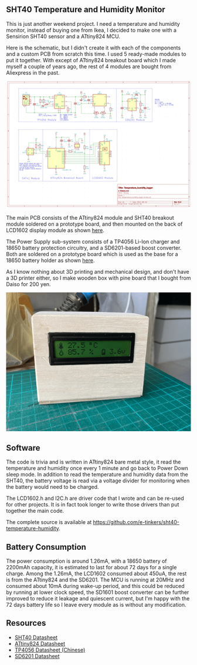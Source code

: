 ## SHT40 Temperature and Humidity Monitor
This is just another weekend project. I need a temperature and humidity monitor, instead of buying one from Ikea, I decided to make one with a Sensirion SHT40 sensor and a ATtiny824 MCU. 

Here is the schematic, but I didn't create it with each of the components and a custom PCB from scratch this time. I used 5 ready-made modules to put it together. With except of ATtiny824 breakout board which I made myself a couple of years ago, the rest of 4 modules are bought from Aliexpress in the past.

!["Schematic of SHT40-based temperature and humidity monitor"](images/temperature_humidity_minitor_schematic.png)

The main PCB consists of the ATtiny824 module and SHT40 breakout module soldered on a prototype board, and then mounted on the back of LCD1602 display module as shown [here](images/main_pcb_mounted_on_back_of_LCD1602.png). 

The Power Supply sub-system consists of a TP4056 Li-Ion charger and 18650 battery protection circuitry, and a SD6201-based boost converter. Both are soldered on a prototype board which is used as the base for a 18650 battery holder as shown [here](images/TP4056_and_SD6201_mounted_on_back_of_18650_battery_holder.png).

As I know nothing about 3D printing and mechanical design, and don't have a 3D printer either, so I make wooden box with pine board that I bought from Daiso for 200 yen.

!["final assembly in a pine wooden box"](images/temperature_humidity_monitor_in_finishing_wood_box.png)

## Software
The code is trivia and is written in ATtiny824 bare metal style, it read the temperature and humidity once every 1 minute and go back to Power Down sleep mode. In addition to read the temperature and humidity data from the SHT40, the battery voltage is read via a voltage divider for monitoring when the battery would need to be charged.

The LCD1602.h and I2C.h are driver code that I wrote and can be re-used for other projects. It is in fact took longer to write those drivers than put together the main code.

The complete source is available at https://github.com/e-tinkers/sht40-temperature-humidity.

## Battery Consumption
The power consumption is around 1.26mA, with a 18650 battery of 2200mAh capacity, it is estimated to last for about 72 days for a single charge. Among the 1.26mA, the LCD1602 consumed about 450uA, the rest is from the ATtiny824 and the SD6201. The MCU is running at 20MHz and consumed about 10mA during wake-up period, and this could be reduced by running at lower clock speed, the SD1601 boost converter can be further improved to reduce it leakage and quiescent current, but I'm happy with the 72 days battery life so I leave every module as is without any modification.

## Resources
- [SHT40 Datasheet](https://sensirion.com/media/documents/33FD6951/6555C40E/Sensirion_Datasheet_SHT4x.pdf)
- [ATtiny824 Datasheet](https://ww1.microchip.com/downloads/aemDocuments/documents/MCU08/ProductDocuments/DataSheets/ATtiny424-426-427-824-826-827-DataSheet-DS40002311B.pdf)
- [TP4056 Datasheet (Chinese)](http://www.tp-asic.com/res/tp-asic/pdres/201802/TP4056X.pdf)
- [SD6201 Datasheet](https://www.lcsc.com/datasheet/lcsc_datasheet_1804250821_SHOUDING-SD6201-AF_C171633.pdf)


